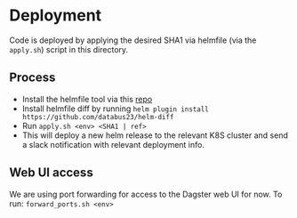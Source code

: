 # Deployment

Code is deployed by applying the desired SHA1 via helmfile (via the `apply.sh`)
script in this directory. 

## Process

* Install the helmfile tool via this [repo](https://github.com/roboll/helmfile)
* Install helmfile diff by running `helm plugin install https://github.com/databus23/helm-diff`
* Run `apply.sh <env> <SHA1 | ref>`
* This will deploy a new helm release to the relevant K8S cluster and send a slack notification with relevant
deployment info.

## Web UI access
We are using port forwarding for access to the Dagster web UI for now. To run:
`forward_ports.sh <env>`
